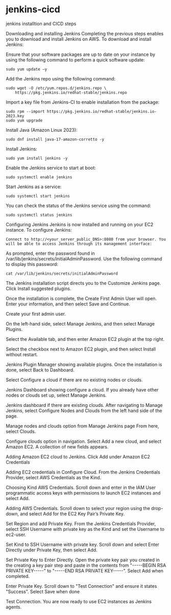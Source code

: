 # jenkins-cicd
jenkins installtion and CICD steps

Downloading and installing Jenkins
Completing the previous steps enables you to download and install Jenkins on AWS. To download and install Jenkins:

Ensure that your software packages are up to date on your instance by using the following command to perform a quick software update:
```
sudo yum update –y
```
Add the Jenkins repo using the following command:
```
sudo wget -O /etc/yum.repos.d/jenkins.repo \
    https://pkg.jenkins.io/redhat-stable/jenkins.repo
```

Import a key file from Jenkins-CI to enable installation from the package:
```
sudo rpm --import https://pkg.jenkins.io/redhat-stable/jenkins.io-2023.key
sudo yum upgrade
```

Install Java (Amazon Linux 2023):
```
sudo dnf install java-17-amazon-corretto -y
```
Install Jenkins:
```
sudo yum install jenkins -y
```
Enable the Jenkins service to start at boot:
```
sudo systemctl enable jenkins
```
Start Jenkins as a service:
```
sudo systemctl start jenkins
```
You can check the status of the Jenkins service using the command:
```
sudo systemctl status jenkins
```



Configuring Jenkins
Jenkins is now installed and running on your EC2 instance. To configure Jenkins:
```
Connect to http://<your_server_public_DNS>:8080 from your browser. You will be able to access Jenkins through its management interface:
```

As prompted, enter the password found in /var/lib/jenkins/secrets/initialAdminPassword.
Use the following command to display this password:
```
cat /var/lib/jenkins/secrets/initialAdminPassword
```
The Jenkins installation script directs you to the Customize Jenkins page. Click Install suggested plugins.

Once the installation is complete, the Create First Admin User will open. Enter your information, and then select Save and Continue.

Create your first admin user.

On the left-hand side, select Manage Jenkins, and then select Manage Plugins.

Select the Available tab, and then enter Amazon EC2 plugin at the top right.

Select the checkbox next to Amazon EC2 plugin, and then select Install without restart.

Jenkins Plugin Manager showing available plugins.
Once the installation is done, select Back to Dashboard.

Select Configure a cloud if there are no existing nodes or clouds.

Jenkins Dashboard showing configure a cloud.
If you already have other nodes or clouds set up, select Manage Jenkins.

Jenkins dashboard if there are existing clouds.
After navigating to Manage Jenkins, select Configure Nodes and Clouds from the left hand side of the page.

Manage nodes and clouds option from Manage Jenkins page
From here, select Clouds.

Configure clouds option in navigation.
Select Add a new cloud, and select Amazon EC2. A collection of new fields appears.

Adding Amazon EC2 cloud to Jenkins.
Click Add under Amazon EC2 Credentials

Adding EC2 credentials in Configure Cloud.
From the Jenkins Credentials Provider, select AWS Credentials as the Kind.

Choosing Kind AWS Credentials.
Scroll down and enter in the IAM User programmatic access keys with permissions to launch EC2 instances and select Add.

Adding AWS Credentials.
Scroll down to select your region using the drop-down, and select Add for the EC2 Key Pair’s Private Key.

Set Region and add Private Key.
From the Jenkins Credentials Provider, select SSH Username with private key as the Kind and set the Username to ec2-user.

Set Kind to SSH Username with private key.
Scroll down and select Enter Directly under Private Key, then select Add.

Set Private Key to Enter Directly.
Open the private key pair you created in the creating a key pair step and paste in the contents from "-----BEGIN RSA PRIVATE KEY-----" to "-----END RSA PRIVATE KEY-----". Select Add when completed.

Enter Private Key.
Scroll down to "Test Connection" and ensure it states "Success". Select Save when done

Test Connection.
You are now ready to use EC2 instances as Jenkins agents.